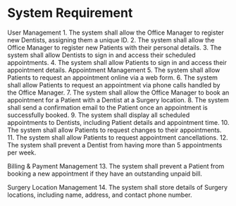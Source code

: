 # System Requirement

User Management
	1.	The system shall allow the Office Manager to register new Dentists, assigning them a unique ID.
	2.	The system shall allow the Office Manager to register new Patients with their personal details.
	3.	The system shall allow Dentists to sign in and access their scheduled appointments.
	4.	The system shall allow Patients to sign in and access their appointment details.
Appointment Management
	5.	The system shall allow Patients to request an appointment online via a web form.
	6.	The system shall allow Patients to request an appointment via phone calls handled by the Office Manager.
	7.	The system shall allow the Office Manager to book an appointment for a Patient with a Dentist at a Surgery location.
	8.	The system shall send a confirmation email to the Patient once an appointment is successfully booked.
	9.	The system shall display all scheduled appointments to Dentists, including Patient details and appointment time.
	10.	The system shall allow Patients to request changes to their appointments.
	11.	The system shall allow Patients to request appointment cancellations.
	12.	The system shall prevent a Dentist from having more than 5 appointments per week.

Billing & Payment Management
	13.	The system shall prevent a Patient from booking a new appointment if they have an outstanding unpaid bill.

Surgery Location Management
	14.	The system shall store details of Surgery locations, including name, address, and contact phone number.

